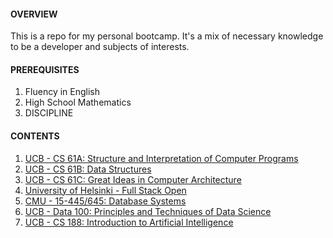 #### OVERVIEW

This is a repo for my personal bootcamp. It's a mix of necessary knowledge to be a developer and subjects of interests.

#### PREREQUISITES

1. Fluency in English
2. High School Mathematics
3. DISCIPLINE

#### CONTENTS

1. [UCB - CS 61A: Structure and Interpretation of Computer Programs](https://github.com/woadray/bootcamp/blob/main/courses.md#ucb---cs-61-a-structure-and-interpretation-of-computer-programs)
2. [UCB - CS 61B: Data Structures](https://github.com/woadray/bootcamp/blob/main/courses.md#ucb---cs-61-b-data-structures-github)
3. [UCB - CS 61C: Great Ideas in Computer Architecture](https://github.com/woadray/bootcamp/blob/main/courses.md#ucb---cs61-c-great-ideas-in-computer-architecture-github)
4. [University of Helsinki - Full Stack Open](https://github.com/woadray/bootcamp/blob/main/courses.md#university-of-helsinki---full-stack-open)
5. [CMU - 15-445/645: Database Systems](https://github.com/woadray/bootcamp/blob/main/courses.md#cmu---15-445645-database-systems-github)
6. [UCB - Data 100: Principles and Techniques of Data Science](https://github.com/woadray/bootcamp/blob/main/courses.md#ucb---data-100-principles-and-techniques-of-data-science-github)
7. [UCB - CS 188: Introduction to Artificial Intelligence](https://github.com/woadray/bootcamp/blob/main/courses.md#ucb---cs-188-introduction-to-artificial-intelligence)
